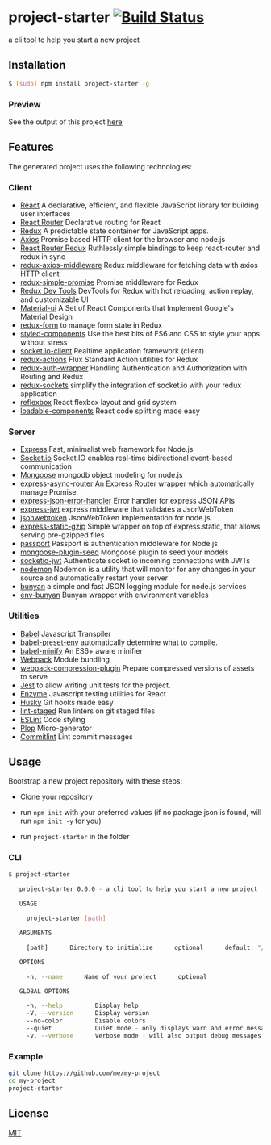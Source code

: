 # project-starter [![Build Status](https://travis-ci.org/noamokman/project-starter.svg?branch=master)](https://travis-ci.org/noamokman/project-starter)
a cli tool to help you start a new project

## Installation
``` bash
$ [sudo] npm install project-starter -g
```

### Preview
See the output of this project [here](https://github.com/noamokman/project-starter-sample)

## Features
The generated project uses the following technologies:

### Client
* [React](https://github.com/facebook/react) A declarative, efficient, and flexible JavaScript library for building user interfaces
* [React Router](https://github.com/rackt/react-router) Declarative routing for React
* [Redux](http://redux.js.org/) A predictable state container for JavaScript apps.
* [Axios](https://github.com/mzabriskie/axios) Promise based HTTP client for the browser and node.js
* [React Router Redux](https://github.com/reactjs/react-router-redux) Ruthlessly simple bindings to keep react-router and redux in sync
* [redux-axios-middleware](https://github.com/svrcekmichal/redux-axios-middleware) Redux middleware for fetching data with axios HTTP client
* [redux-simple-promise](https://github.com/alanrubin/redux-simple-promise) Promise middleware for Redux
* [Redux Dev Tools](https://github.com/gaearon/redux-devtools) DevTools for Redux with hot reloading, action replay, and customizable UI
* [Material-ui](http://www.material-ui.com) A Set of React Components that Implement Google's Material Design
* [redux-form](https://github.com/erikras/redux-form) to manage form state in Redux
* [styled-components](https://www.styled-components.com/) Use the best bits of ES6 and CSS to style your apps without stress
* [socket.io-client](https://github.com/socketio/socket.io-client) Realtime application framework (client)
* [redux-actions](https://github.com/reduxactions/redux-actions) Flux Standard Action utilities for Redux
* [redux-auth-wrapper](https://github.com/mjrussell/redux-auth-wrapper) Handling Authentication and Authorization with Routing and Redux
* [redux-sockets](https://github.com/SharonGrossman/redux-sockets) simplify the integration of socket.io with your redux application
* [reflexbox](https://github.com/jxnblk/reflexbox) React flexbox layout and grid system
* [loadable-components](https://github.com/smooth-code/loadable-components) React code splitting made easy

### Server
* [Express](http://expressjs.com) Fast, minimalist web framework for Node.js
* [Socket.io](https://socket.io/) Socket.IO enables real-time bidirectional event-based communication
* [Mongoose](http://mongoosejs.com/) mongodb object modeling for node.js
* [express-async-router](https://github.com/spatools/express-async-router) An Express Router wrapper which automatically manage Promise.
* [express-json-error-handler](https://github.com/noamokman/express-json-error-handler) Error handler for express JSON APIs
* [express-jwt](https://github.com/auth0/express-jwt) express middleware that validates a JsonWebToken
* [jsonwebtoken](https://github.com/auth0/node-jsonwebtoken) JsonWebToken implementation for node.js
* [express-static-gzip](https://github.com/tkoenig89/express-static-gzip) Simple wrapper on top of express.static, that allows serving pre-gzipped files
* [passport](http://passportjs.org/) Passport is authentication middleware for Node.js
* [mongoose-plugin-seed](https://github.com/omrilitov/mongoose-plugin-seed) Mongoose plugin to seed your models
* [socketio-jwt](https://github.com/auth0/socketio-jwt) Authenticate socket.io incoming connections with JWTs
* [nodemon](https://nodemon.io/) Nodemon is a utility that will monitor for any changes in your source and automatically restart your server
* [bunyan](https://github.com/trentm/node-bunyan) a simple and fast JSON logging module for node.js services
* [env-bunyan](https://github.com/SharonGrossman/env-bunyan) Bunyan wrapper with environment variables

### Utilities
* [Babel](http://babeljs.io) Javascript Transpiler
* [babel-preset-env](https://github.com/babel/babel-preset-env) automatically determine what to compile.
* [babel-minify](https://github.com/babel/minify) An ES6+ aware minifier
* [Webpack](http://webpack.github.io) Module bundling
* [webpack-compression-plugin](https://github.com/webpack-contrib/compression-webpack-plugin) Prepare compressed versions of assets to serve
* [Jest](https://facebook.github.io/jest/) to allow writing unit tests for the project.
* [Enzyme](https://github.com/airbnb/enzyme) Javascript testing utilities for React
* [Husky](https://github.com/typicode/husky) Git hooks made easy
* [lint-staged](https://github.com/okonet/lint-staged) Run linters on git staged files
* [ESLint](http://eslint.org) Code styling
* [Plop](https://github.com/amwmedia/plop) Micro-generator
* [Commitlint](https://github.com/marionebl/commitlint) Lint commit messages

## Usage

Bootstrap a new project repository with these steps:

* Clone your repository

* run `npm init` with your preferred values (if no package json is found, will run `npm init -y` for you)

* run `project-starter` in the folder

### CLI
``` bash
$ project-starter

   project-starter 0.0.0 - a cli tool to help you start a new project
     
   USAGE

     project-starter [path]

   ARGUMENTS

     [path]      Directory to initialize      optional      default: "/path/to/cwd"

   OPTIONS

     -n, --name      Name of your project      optional      

   GLOBAL OPTIONS

     -h, --help         Display help                                      
     -V, --version      Display version                                   
     --no-color         Disable colors                                    
     --quiet            Quiet mode - only displays warn and error messages
     -v, --verbose      Verbose mode - will also output debug messages    
```

### Example
``` bash
git clone https://github.com/me/my-project
cd my-project
project-starter
```

## License

[MIT](LICENSE)